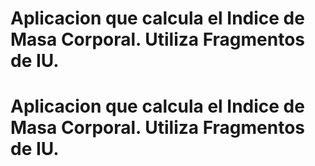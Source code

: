 # Aplicacion que calcula el Indice de Masa Corporal. Utiliza Fragmentos de IU.
# Aplicacion que calcula el Indice de Masa Corporal. Utiliza Fragmentos de IU.
